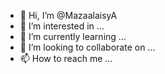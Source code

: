 - 👋 Hi, I’m @MazaalaisyA
- 👀 I’m interested in ...
- 🌱 I’m currently learning ...
- 💞️ I’m looking to collaborate on ...
- 📫 How to reach me ...

<!---
MazaalaisyA/MazaalaisyA is a ✨ special ✨ repository because its `README.md` (this file) appears on your GitHub profile.
You can click the Preview link to take a look at your changes.
--->
